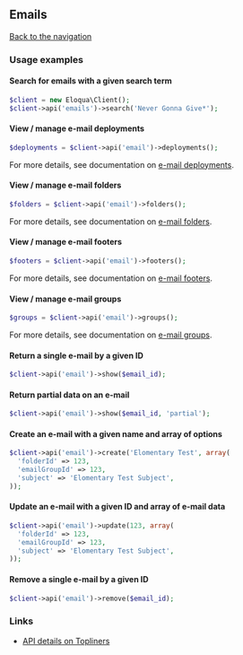 ## Emails
[Back to the navigation](index.md)

### Usage examples

#### Search for emails with a given search term
```php
$client = new Eloqua\Client();
$client->api('emails')->search('Never Gonna Give*');
```

#### View / manage e-mail deployments
```php
$deployments = $client->api('email')->deployments();
```
For more details, see documentation on
[e-mail deployments](emails/deployments.md).

#### View / manage e-mail folders
```php
$folders = $client->api('email')->folders();
```
For more details, see documentation on
[e-mail folders](emails/folders.md).

#### View / manage e-mail footers
```php
$footers = $client->api('email')->footers();
```
For more details, see documentation on
[e-mail footers](emails/footers.md).

#### View / manage e-mail groups
```php
$groups = $client->api('email')->groups();
```
For more details, see documentation on
[e-mail groups](emails/groups.md).

#### Return a single e-mail by a given ID
```php
$client->api('email')->show($email_id);
```

#### Return partial data on an e-mail
```php
$client->api('email')->show($email_id, 'partial');
```

#### Create an e-mail with a given name and array of options
```php
$client->api('email')->create('Elomentary Test', array(
  'folderId' => 123,
  'emailGroupId' => 123,
  'subject' => 'Elomentary Test Subject',
));
```

#### Update an e-mail with a given ID and array of e-mail data
```php
$client->api('email')->update(123, array(
  'folderId' => 123,
  'emailGroupId' => 123,
  'subject' => 'Elomentary Test Subject',
));
```

#### Remove a single e-mail by a given ID
```php
$client->api('email')->remove($email_id);
```

### Links
* [API details on Topliners](http://topliners.eloqua.com/docs/DOC-3083)
